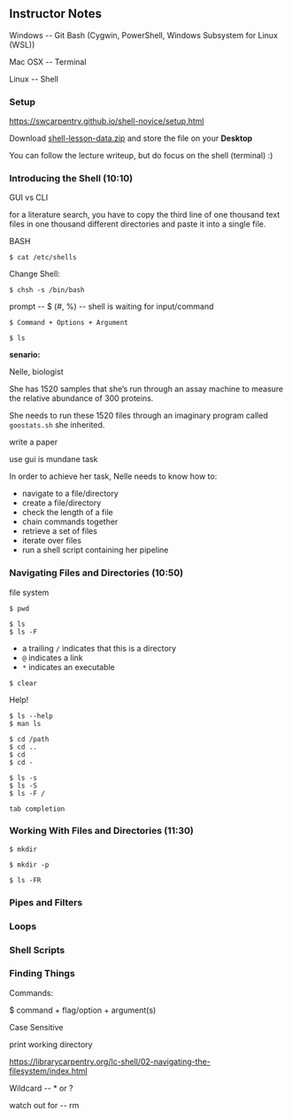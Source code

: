 # 



## Instructor Notes

Windows -- Git Bash (Cygwin, PowerShell, Windows Subsystem for Linux (WSL))

Mac OSX -- Terminal

Linux -- Shell

### Setup

https://swcarpentry.github.io/shell-novice/setup.html

Download [shell-lesson-data.zip](https://swcarpentry.github.io/shell-novice/data/shell-lesson-data.zip) and store the file on your __Desktop__



You can follow the lecture writeup, but do focus on the shell (terminal) :) 

### Introducing the Shell (10:10)

GUI vs CLI

for a literature search, you have to copy the third line of one thousand text files in one thousand different directories and paste it into a single file.

BASH

```
$ cat /etc/shells
```

Change Shell:

```
$ chsh -s /bin/bash
```

prompt -- $ (#, %) -- shell is waiting for input/command

```
$ Command + Options + Argument
```

```
$ ls
```



__senario:__

Nelle, biologist

She has 1520 samples that she’s run through an assay machine to measure the relative abundance of 300 proteins. 

She needs to run these 1520 files through an imaginary program called `goostats.sh` she inherited.

write a paper

use gui is mundane task 



In order to achieve her task, Nelle needs to know how to:

- navigate to a file/directory
- create a file/directory
- check the length of a file
- chain commands together
- retrieve a set of files
- iterate over files
- run a shell script containing her pipeline

### Navigating Files and Directories (10:50)

file system

```
$ pwd
```

```
$ ls
$ ls -F

```

- a trailing `/` indicates that this is a directory
- `@` indicates a link
- `*` indicates an executable

```
$ clear
```

Help!

```
$ ls --help
$ man ls
```



```
$ cd /path
$ cd ..
$ cd
$ cd -

```

```
$ ls -s
$ ls -S
$ ls -F /
```

```
tab completion
```



### Working With Files and Directories (11:30)

```
$ mkdir
```

```
$ mkdir -p
```

```
$ ls -FR 
```



### Pipes and Filters

### Loops

### Shell Scripts

### Finding Things









Commands:

$ command + flag/option + argument(s)



Case Sensitive

print working directory



https://librarycarpentry.org/lc-shell/02-navigating-the-filesystem/index.html



Wildcard -- * or ?

watch out for -- rm

